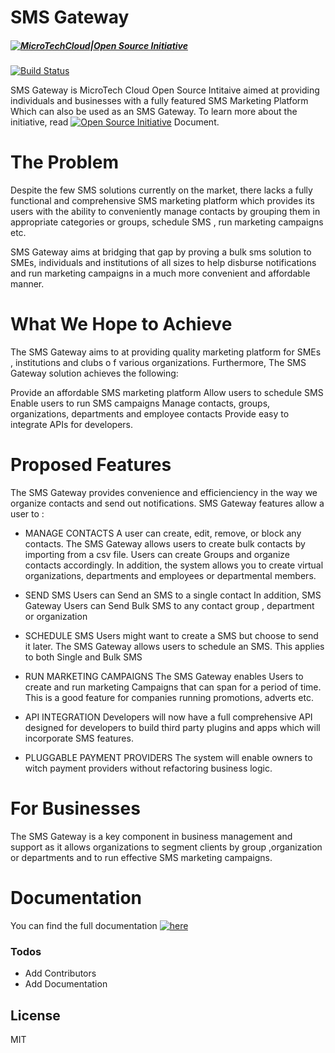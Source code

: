 # SMS Gateway

##### [![MicroTechCloud|Open Source Initiative](http://microtechcloud.co)](http://microtechcloud.co/open-source-initiative/sms-gateway)

[![Build Status](https://travis-ci.org/microtechcloudsolutions/sms-gateway.svg?branch=masterr)]()

SMS Gateway is MicroTech Cloud Open Source Intitaive aimed at providing individuals and businesses with a fully featured SMS Marketing Platform Which can also be used as an SMS Gateway. To learn more about the initiative, read [![Open Source Initiative](http://osi.microtechcloud.co/readme.svg)](http://osi.microtechcloud.co) Document.



# The Problem

Despite the few SMS solutions currently on the market, there lacks a fully functional and comprehensive SMS marketing platform which provides its users with the ability to conveniently manage contacts by grouping them in appropriate categories or groups, schedule SMS , run marketing campaigns etc.

SMS Gateway aims at bridging that gap by proving a bulk sms solution to SMEs, individuals and institutions of all sizes to help disburse notifications and  run marketing campaigns in a much more convenient and affordable manner.


# What We Hope to Achieve

The SMS Gateway aims to at providing quality marketing platform for SMEs , institutions and clubs o    f various organizations. Furthermore, The SMS Gateway solution achieves the following:

Provide an affordable SMS marketing platform 
Allow users to schedule SMS
Enable users to run SMS campaigns
Manage contacts, groups, organizations, departments and employee contacts
Provide easy to integrate APIs for developers.

# Proposed Features

The SMS Gateway provides convenience and efficienciency in the way we organize contacts and send out notifications. SMS Gateway features allow a user to :

- MANAGE CONTACTS
A user can create, edit, remove, or block any contacts. The SMS Gateway allows users to create bulk contacts by importing from a csv file.
Users can create Groups and organize contacts accordingly.
In addition, the system allows you to create virtual organizations, departments and employees or departmental members.

- SEND SMS
Users can Send an SMS to a single contact
In addition, SMS Gateway Users can Send Bulk SMS to any contact group , department or organization

- SCHEDULE SMS
Users might want to create a SMS but choose to send it later. The SMS Gateway allows users to schedule an  SMS. This applies to both Single and Bulk SMS

- RUN MARKETING CAMPAIGNS
The SMS Gateway enables Users to create and run marketing Campaigns that can span
for a period of time. This is a good feature for companies running promotions, adverts         etc.

- API INTEGRATION
Developers will now have a full comprehensive API designed for developers to build third    party plugins and apps which will incorporate SMS features. 

- PLUGGABLE PAYMENT PROVIDERS
The system will enable owners to witch payment providers without refactoring business logic.

 # For Businesses


The SMS Gateway is a key component in business management and support as it allows organizations to segment clients by group ,organization or departments and to run effective SMS marketing campaigns.

# Documentation
You can find the full documentation [![here](http://microtechcloud/docs/img/sms-gateway)](http://docs.microtechcloud.co/sms-gateway)

### Todos

 - Add Contributors
 - Add Documentation

License
----

MIT



